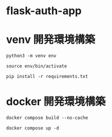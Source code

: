 # flask-auth-app

# venv 開発環境構築
```
python3 -m venv env
```
```
source env/bin/activate
```
```
pip install -r requirements.txt
```

# docker 開発環境構築
```
docker compose build --no-cache
```
```
docker compose up -d
```